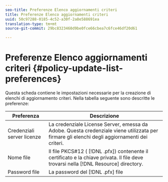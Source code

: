 ```yaml
---
seo-title: Preferenze Elenco aggiornamenti criteri
title: Preferenze Elenco aggiornamenti criteri
uuid: 50c97288-0185-4c52-a30f-2a8e588691ea
translation-type: tm+mt
source-git-commit: 29bc8323460d9be0fce66cbea7c6fce46df20d61

---
```



# Preferenze Elenco aggiornamenti criteri {#policy-update-list-preferences}

Questa scheda contiene le impostazioni necessarie per la creazione di elenchi di aggiornamento criteri. Nella tabella seguente sono descritte le preferenze:

| Preferenza | Descrizione |
|---|---|
| Credenziali server licenze | La credenziale License Server, emessa da Adobe. Questa credenziale viene utilizzata per firmare gli elenchi degli aggiornamenti dei criteri. |
| Nome file | Il file PKCS#12 ( [!DNL .pfx]) contenente il certificato e la chiave privata. Il file deve trovarsi nella [!DNL Resource] directory. |
| Password file | La password del [!DNL .pfx] file |

